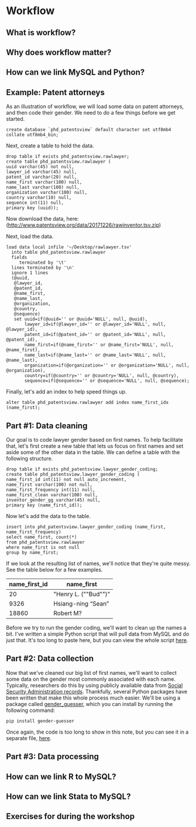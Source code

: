 # Workflow

## What is workflow?


## Why does workflow matter?


## How can we link MySQL and Python?

## Example: Patent attorneys

As an illustration of workflow, we will load some data on patent attorneys, and then code their gender. We need to do a few things before we get started.

```mysql
create database `phd_patentsview` default character set utf8mb4 collate utf8mb4_bin;
```

Next, create a table to hold the data.

```mysql
drop table if exists phd_patentsview.rawlawyer;
create table phd_patentsview.rawlawyer (
uuid varchar(45) not null,
lawyer_id varchar(45) null,
patent_id varchar(20) null,
name_first varchar(100) null,
name_last varchar(100) null,
organization varchar(100) null,
country varchar(10) null,
sequence int(11) null,
primary key (uuid));
```

Now download the data, here: (http://www.patentsview.org/data/20171226/rawinventor.tsv.zip)

Next, load the data.

```mysql
load data local infile '~/Desktop/rawlawyer.tsv' 
  into table phd_patentsview.rawlawyer 
  fields 
     terminated by '\t' 
  lines terminated by '\n' 
  ignore 1 lines
  (@uuid,
   @lawyer_id,
   @patent_id,
   @name_first,
   @name_last,
   @organization,
   @country,
   @sequence)
   set uuid=if(@uuid='' or @uuid='NULL', null, @uuid),
       lawyer_id=if(@lawyer_id='' or @lawyer_id='NULL', null, @lawyer_id),
       patent_id=if(@patent_id='' or @patent_id='NULL', null, @patent_id),
       name_first=if(@name_first='' or @name_first='NULL', null, @name_first),
       name_last=if(@name_last='' or @name_last='NULL', null, @name_last),
       organization=if(@organization='' or @organization='NULL', null, @organization),
       country=if(@country='' or @country='NULL', null, @country),
       sequence=if(@sequence='' or @sequence='NULL', null, @sequence);
```

Finally, let's add an index to help speed things up.

```mysql
alter table phd_patentsview.rawlawyer add index name_first_idx (name_first);
```


## Part #1: Data cleaning

Our goal is to code lawyer gender based on first names. To help facilitate that, let's first create a new table that lets us focus on first names and set aside some of the other data in the table. We can define a table with the following structure.

```mysql
drop table if exists phd_patentsview.lawyer_gender_coding;
create table phd_patentsview.lawyer_gender_coding (
name_first_id int(11) not null auto_increment,
name_first varchar(100) not null,
name_first_frequency int(11) null,
name_first_clean varchar(100) null,
inventor_gender_gg varchar(45) null,
primary key (name_first_id));
```

Now let's add the data to the table.

```mysql
insert into phd_patentsview.lawyer_gender_coding (name_first, name_first_frequency)
select name_first, count(*)
from phd_patentsview.rawlawyer
where name_first is not null
group by name_first;
```

If we look at the resulting list of names, we'll notice that they're quite messy. See the table below for a few examples. 

| name_first_id | name_first                     | 
| ------------- | ------------------------------ |
| 20            | "Henry L. (""Bud"")"           | 
| 9326          | Hsiang-ning &#8220;Sean&#8221; |
| 18860         | Robert M?                      |

Before we try to run the gender coding, we'll want to clean up the names a bit. I've written a simple Python script that will pull data from MySQL and do just that. It's too long to paste here, but you can view the whole script [here](https://github.com/russellfunk/phd_toolbox/blob/master/workflow/clean_lawyer_name.py).

## Part #2: Data collection

Now that we've cleaned our big list of first names, we'll want to collect some data on the gender most commonly associated with each name. Typically, researchers do this by using publicly available data from [Social Security Administration records](https://www.ssa.gov/oact/babynames/index.html). Thankfully, several Python packages have been written that make this whole process much easier. We'll be using a package called [gender_guesser](https://pypi.org/project/gender-guesser/), which you can install by running the following command:

```
pip install gender-guesser
```

Once again, the code is too long to show in this note, but you can see it in a separate file, [here]().

## Part #3: Data processing

## How can we link R to MySQL?

## How can we link Stata to MySQL?


## Exercises for during the workshop

